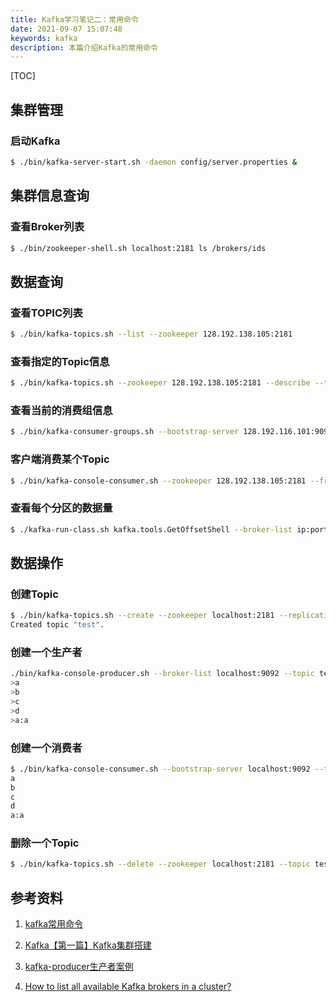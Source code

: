 ```yaml
---
title: Kafka学习笔记二：常用命令
date: 2021-09-07 15:07:48
keywords: kafka
description: 本篇介绍Kafka的常用命令
---
```


[TOC]
## 集群管理
### 启动Kafka
```sh
$ ./bin/kafka-server-start.sh -daemon config/server.properties &
```

## 集群信息查询
### 查看Broker列表
```sh
$ ./bin/zookeeper-shell.sh localhost:2181 ls /brokers/ids
```

## 数据查询
### 查看TOPIC列表
```sh
$ ./bin/kafka-topics.sh --list --zookeeper 128.192.138.105:2181
```

### 查看指定的Topic信息
```sh
$ ./bin/kafka-topics.sh --zookeeper 128.192.138.105:2181 --describe --topic topic_name
```

### 查看当前的消费组信息
```sh
$ ./bin/kafka-consumer-groups.sh --bootstrap-server 128.192.116.101:9092 --list
```

### 客户端消费某个Topic
```sh
$ ./bin/kafka-console-consumer.sh --zookeeper 128.192.138.105:2181 --from-beginning --topic topic_name
```

### 查看每个分区的数据量
```sh
$ ./kafka-run-class.sh kafka.tools.GetOffsetShell --broker-list ip:port --time -1 --topic topic-name
```

## 数据操作
### 创建Topic
```sh
$ ./bin/kafka-topics.sh --create --zookeeper localhost:2181 --replication-factor 1 --partitions 1 --topic test
Created topic "test".
```

### 创建一个生产者
```sh
./bin/kafka-console-producer.sh --broker-list localhost:9092 --topic test
>a
>b
>c
>d
>a:a
```

### 创建一个消费者
```sh
$ ./bin/kafka-console-consumer.sh --bootstrap-server localhost:9092 --topic test --from-beginning
a
b
c
d
a:a
```

### 删除一个Topic
```sh
$ ./bin/kafka-topics.sh --delete --zookeeper localhost:2181 --topic test 
```

## 参考资料
1. [kafka常用命令](https://blog.csdn.net/zxy987872674/article/details/72493128)

2. [Kafka【第一篇】Kafka集群搭建](https://www.cnblogs.com/luotianshuai/p/5206662.html)

3. [kafka-producer生产者案例](https://blog.csdn.net/qq_31289187/article/details/81809014)

4. [How to list all available Kafka brokers in a cluster?](https://stackoverflow.com/questions/40146921/how-to-list-all-available-kafka-brokers-in-a-cluster)

   